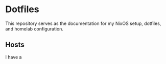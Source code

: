 # Dotfiles
This repository serves as the documentation for my NixOS setup, dotfiles, and homelab configuration.

## Hosts
I have a 

